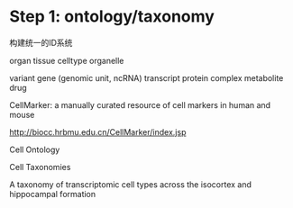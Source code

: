 # Step 1: ontology/taxonomy

构建统一的ID系统

organ
tissue
celltype
organelle

variant
gene (genomic unit, ncRNA)
transcript
protein
complex
metabolite
drug

CellMarker: a manually curated resource of cell markers in human and mouse

http://biocc.hrbmu.edu.cn/CellMarker/index.jsp

Cell Ontology

Cell Taxonomies

A taxonomy of transcriptomic cell types across the isocortex and hippocampal formation







